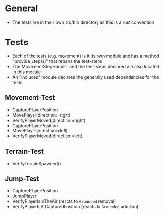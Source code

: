 # General
- The tests are in their own src/bin directory as this is a rust convention

# Tests
- Each of the tests (e.g. movement) is it its own module and has a method "provide_steps()" that returns the test-steps 
- The MovementStepHandler and the test-steps declared are also located in this module 
- An "includes" module declares the generally used dependencies for the tests

## Movement-Test 
- CapturePlayerPosition
- MovePlayer(direction:=right)
- VerifyPlayerMoved(direction:=right)
- CapturePlayerPosition
- MovePlayer(direction:=left)
- VerifyPlayerMoved(direction:=left)

## Terrain-Test
- VerifyTerrainSpawned()

## Jump-Test 
- CapturePlayerPosition
- JumpPlayer
- VerifyPlayerIsInTheAir (reacts to `Grounded` removal)
- VerifyPlayerIsAtCapturedPosition (reacts to `Grounded` addition)

